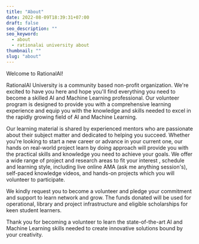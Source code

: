 ```yaml
---
title: "About"
date: 2022-08-09T18:39:31+07:00
draft: false
seo_description: ""
seo_keyword:
  - about
  - rationalai university about
thumbnail: ""
slug: "about"
---
```


Welcome to RationalAI! 

RationalAI University is a community based non-profit organization. We're excited to have you here and hope you'll find everything you need to become a skilled AI and Machine Learning professional. Our volunteer program is designed to provide you with a comprehensive learning experience and equip you with the knowledge and skills needed to excel in the rapidly growing field of AI and Machine Learning. 

Our learning material is shared by experienced mentors who are passionate about their subject matter and dedicated to helping you succeed. Whether you're looking to start a new career or advance in your current one, our hands on real-world project learn by doing approach will provide you with the practical skills and knowledge you need to achieve your goals. We offer a wide range of project and research areas to fit your  interest , schedule and learning style, including live online AMA (ask me anything session's), self-paced knowledge videos, and hands-on projects which you will volunteer to participate. 

We kindly request you to become a volunteer and pledge your commitment and support to learn network and grow. The funds donated will be used for operational, library and project infrastructure and eligible scholarships for keen student learners. 

Thank you for becoming a volunteer to learn the state-of-the-art AI and Machine Learning skills needed to create innovative solutions bound by your creativity. 

 

 